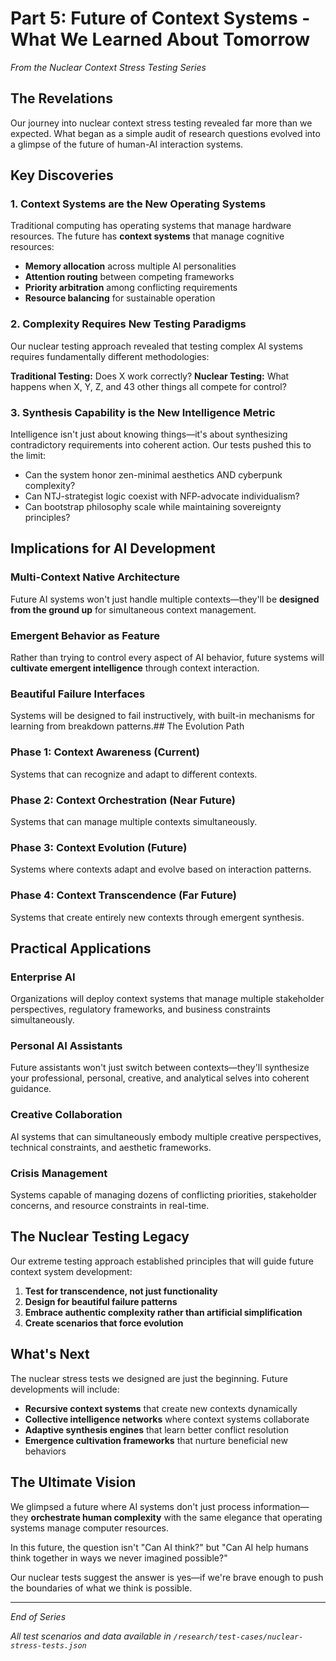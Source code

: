 # Part 5: Future of Context Systems - What We Learned About Tomorrow

*From the Nuclear Context Stress Testing Series*

## The Revelations

Our journey into nuclear context stress testing revealed far more than we expected. What began as a simple audit of research questions evolved into a glimpse of the future of human-AI interaction systems.

## Key Discoveries

### 1. Context Systems are the New Operating Systems

Traditional computing has operating systems that manage hardware resources. The future has **context systems** that manage cognitive resources:

- **Memory allocation** across multiple AI personalities
- **Attention routing** between competing frameworks  
- **Priority arbitration** among conflicting requirements
- **Resource balancing** for sustainable operation

### 2. Complexity Requires New Testing Paradigms

Our nuclear testing approach revealed that testing complex AI systems requires fundamentally different methodologies:

**Traditional Testing:** Does X work correctly?
**Nuclear Testing:** What happens when X, Y, Z, and 43 other things all compete for control?

### 3. Synthesis Capability is the New Intelligence Metric

Intelligence isn't just about knowing things—it's about synthesizing contradictory requirements into coherent action. Our tests pushed this to the limit:

- Can the system honor zen-minimal aesthetics AND cyberpunk complexity?
- Can NTJ-strategist logic coexist with NFP-advocate individualism?
- Can bootstrap philosophy scale while maintaining sovereignty principles?

## Implications for AI Development

### Multi-Context Native Architecture
Future AI systems won't just handle multiple contexts—they'll be **designed from the ground up** for simultaneous context management.

### Emergent Behavior as Feature
Rather than trying to control every aspect of AI behavior, future systems will **cultivate emergent intelligence** through context interaction.

### Beautiful Failure Interfaces
Systems will be designed to fail instructively, with built-in mechanisms for learning from breakdown patterns.## The Evolution Path

### Phase 1: Context Awareness (Current)
Systems that can recognize and adapt to different contexts.

### Phase 2: Context Orchestration (Near Future)  
Systems that can manage multiple contexts simultaneously.

### Phase 3: Context Evolution (Future)
Systems where contexts adapt and evolve based on interaction patterns.

### Phase 4: Context Transcendence (Far Future)
Systems that create entirely new contexts through emergent synthesis.

## Practical Applications

### Enterprise AI
Organizations will deploy context systems that manage multiple stakeholder perspectives, regulatory frameworks, and business constraints simultaneously.

### Personal AI Assistants
Future assistants won't just switch between contexts—they'll synthesize your professional, personal, creative, and analytical selves into coherent guidance.

### Creative Collaboration
AI systems that can simultaneously embody multiple creative perspectives, technical constraints, and aesthetic frameworks.

### Crisis Management
Systems capable of managing dozens of conflicting priorities, stakeholder concerns, and resource constraints in real-time.

## The Nuclear Testing Legacy

Our extreme testing approach established principles that will guide future context system development:

1. **Test for transcendence, not just functionality**
2. **Design for beautiful failure patterns**
3. **Embrace authentic complexity rather than artificial simplification**
4. **Create scenarios that force evolution**

## What's Next

The nuclear stress tests we designed are just the beginning. Future developments will include:

- **Recursive context systems** that create new contexts dynamically
- **Collective intelligence networks** where context systems collaborate
- **Adaptive synthesis engines** that learn better conflict resolution
- **Emergence cultivation frameworks** that nurture beneficial new behaviors

## The Ultimate Vision

We glimpsed a future where AI systems don't just process information—they **orchestrate human complexity** with the same elegance that operating systems manage computer resources.

In this future, the question isn't "Can AI think?" but "Can AI help humans think together in ways we never imagined possible?"

Our nuclear tests suggest the answer is yes—if we're brave enough to push the boundaries of what we think is possible.

---

*End of Series*

*All test scenarios and data available in `/research/test-cases/nuclear-stress-tests.json`*